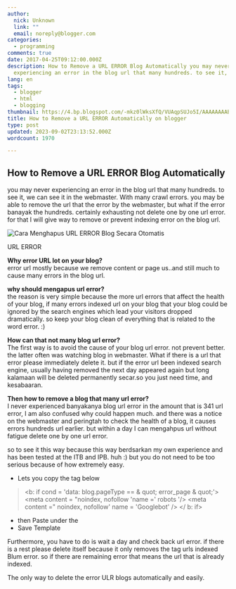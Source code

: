 ```yaml
---
author:
  nick: Unknown
  link: ""
  email: noreply@blogger.com
categories:
  - programming
comments: true
date: 2017-04-25T09:12:00.000Z
description: How to Remove a URL ERROR Blog Automatically you may never
  experiencing an error in the blog url that many hundreds. to see it, we can
lang: en
tags:
  - blogger
  - html
  - blogging
thumbnail: https://4.bp.blogspot.com/-mkz0lWksXfQ/VUAqpSUJo5I/AAAAAAAABEA/jtNaXv7Oiw4/s1600/Cara%2BMenghapus%2BURL%2BERROR%2Bsecara%2Botomatis.png
title: How to Remove a URL ERROR Automatically on blogger
type: post
updated: 2023-09-02T23:13:52.000Z
wordcount: 1970

---
```


How to Remove a URL ERROR Blog Automatically
--------------------------------------------

you may never experiencing an error in the blog url that many hundreds. to see it, we can see it in the webmaster. With many crawl errors. you may be able to remove the url that the error by the webmaster, but what if the error banayak the hundreds. certainly exhausting not delete one by one url error. for that I will give way to remove or prevent indexing error on the blog url.

![Cara Menghapus URL ERROR Blog Secara Otomatis](https://4.bp.blogspot.com/-mkz0lWksXfQ/VUAqpSUJo5I/AAAAAAAABEA/jtNaXv7Oiw4/s1600/Cara%2BMenghapus%2BURL%2BERROR%2Bsecara%2Botomatis.png "How to Remove a URL ERROR Blog Automatically")

URL ERROR

[](http://4.bp.blogspot.com/-mkz0lWksXfQ/VUAqpSUJo5I/AAAAAAAABEA/jtNaXv7Oiw4/s1600/Cara%2BMenghapus%2BURL%2BERROR%2Bsecara%2Botomatis.png)

  

**Why error URL lot on your blog?**  
error url mostly because we remove content or page us..and still much to cause many errors in the blog url.  
  
**why should mengapus url error?**  
the reason is very simple because the more url errors that affect the health of your blog, if many errors indexed url on your blog that your blog could be ignored by the search engines which lead your visitors dropped dramatically. so keep your blog clean of everything that is related to the word error. :)  
  
**How can that not many blog url error?**  
The first way is to avoid the cause of your blog url error. not prevent better. the latter often was watching blog in webmaster. What if there is a url that error please immediately delete it. but if the error url been indexed search engine, usually having removed the next day appeared again but long kalamaan will be deleted permanently secar.so you just need time, and kesabaaran.  
  
**Then how to remove a blog that many url error?**  
I never experienced banyakanya blog url error in the amount that is 341 url error, I am also confused why could happen much. and there was a notice on the webmaster and peringtah to check the health of a blog, it causes errors hundreds url earlier. but within a day I can mengahpus url without fatigue delete one by one url error.  
  
so to see it this way because this way berdsarkan my own experience and has been tested at the ITB and IPB. huh :) but you do not need to be too serious because of how extremely easy.

*   Lets you copy the tag below

> <b: if cond = 'data: blog.pageType == & quot; error\_page & quot;'> <meta content = "noindex, nofollow 'name =' robots '/> <meta content =" noindex, nofollow' name = 'Googlebot' /> </ b: if>

*   then Paste under the <head>
*   Save Template

  

Furthermore, you have to do is wait a day and check back url error. if there is a rest please delete itself because it only removes the tag urls indexed Blum error. so if there are remaining error that means the url that is already indexed.

  

The only way to delete the error ULR blogs automatically and easily.